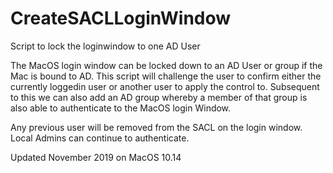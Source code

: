 # CreateSACLLoginWindow

Script to lock the loginwindow to one AD User

The MacOS login window can be locked down to an AD User or group if the Mac is bound to AD. This script will challenge the user to confirm either the currently loggedin user or another user to apply the control to. Subsequent to this we can also add an AD group whereby a member of that group is also able to authenticate to the MacOS login Window.

Any previous user will be removed from the SACL on the login window. Local Admins can continue to authenticate.

Updated November 2019 on MacOS 10.14

